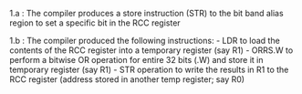 1.a		: The compiler produces a store instruction (STR) to the bit band alias region to set a specific bit in the RCC register

1.b		: The compiler produced the following instructions:
			- LDR to load the contents of the RCC register into a temporary register (say R1)
			- ORRS.W to perform a bitwise OR operation for entire 32 bits (.W) and store it in temporary register (say R1)
			- STR operation to write the results in R1 to the RCC register (address stored in another temp register; say R0)